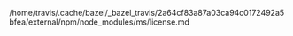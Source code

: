 /home/travis/.cache/bazel/_bazel_travis/2a64cf83a87a03ca94c0172492a5bfea/external/npm/node_modules/ms/license.md